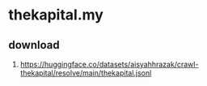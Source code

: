 # thekapital.my

## download

1. https://huggingface.co/datasets/aisyahhrazak/crawl-thekapital/resolve/main/thekapital.jsonl